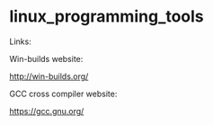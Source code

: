 # linux_programming_tools

Links:

Win-builds website:

http://win-builds.org/

GCC cross compiler website:

https://gcc.gnu.org/
